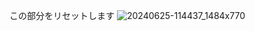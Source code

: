 この部分をリセットします
![20240625-114437_1484x770](https://github.com/force4u/Acrobat/assets/11995768/a22bb7eb-9d94-47c6-a0b5-e2c2b97624e7)
